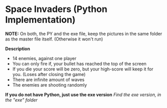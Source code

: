 # Space Invaders (Python Implementation)

**NOTE:** On both, the PY and the exe file, keep the pictures in the same folder as the master file itself. (Otherwise it won't run)

**Description**
- 14 enemies, against one player
- You can only fire if, your bullet has reached the top of the screen
- If you die your score will be zero, but your high-score will keep it for you. (Loses after closing the game)
- There are infinite amount of waves
- The enemies are shooting randomly

**If you do not have Python, just use the exe version**
*Find the exe version, in the "exe" folder*
